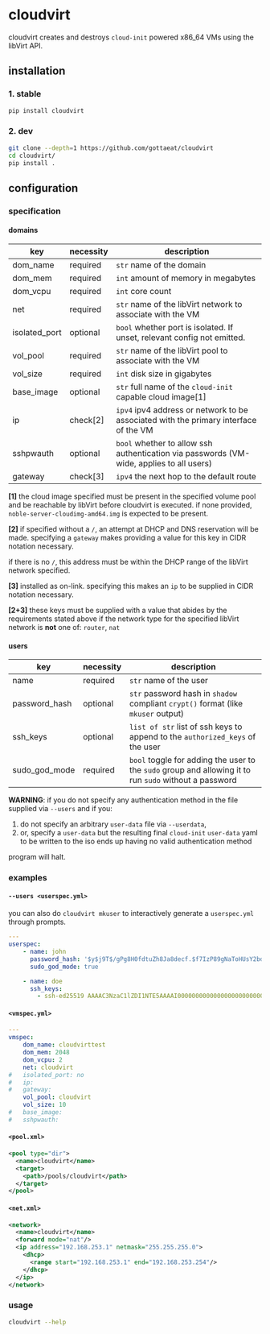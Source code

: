 # cloudvirt
cloudvirt creates and destroys `cloud-init` powered x86_64 VMs using the libVirt API.

## installation
### 1. stable
```sh
pip install cloudvirt
```

### 2. dev
```sh
git clone --depth=1 https://github.com/gottaeat/cloudvirt
cd cloudvirt/
pip install .
```

## configuration
### specification
#### domains
| key            | necessity | description                                                                              |
| -------------- | --------- | ---------------------------------------------------------------------------------------- |
| dom_name       | required  | `str` name of the domain                                                                 |
| dom_mem        | required  | `int` amount of memory in megabytes                                                      |
| dom_vcpu       | required  | `int` core count                                                                         |
| net            | required  | `str` name of the libVirt network to associate with the VM                               |
| isolated_port  | optional  | `bool` whether port is isolated. If unset, relevant config not emitted.                  |
| vol_pool       | required  | `str` name of the libVirt pool to associate with the VM                                  |
| vol_size       | required  | `int` disk size in gigabytes                                                             |
| base_image     | optional  | `str` full name of the `cloud-init` capable cloud image[1]                               |
| ip             | check[2]  | `ipv4` ipv4 address or network to be associated with the primary interface of the VM     |
| sshpwauth      | optional  | `bool` whether to allow ssh authentication via passwords (VM-wide, applies to all users) |
| gateway        | check[3]  | `ipv4` the next hop to the default route                                                 |

__[1]__ the cloud image specified must be present in the specified volume pool
and be reachable by libVirt before cloudvirt is executed. if none provided,
`noble-server-cloudimg-amd64.img` is expected to be present.

__[2]__ if specified without a `/`, an attempt at DHCP and DNS reservation will
be made. specifying a `gateway` makes providing a value for this key in CIDR
notation necessary.

if there is no `/`, this address must be within the DHCP range of the libVirt
network specified.

__[3]__ installed as on-link. specifying this makes an `ip` to be supplied in
CIDR notation necessary.

__[2+3]__ these keys must be supplied with a value that abides by the
requirements stated above if the network type for the specified libVirt network
is __not__ one of: `router`, `nat`

#### users
| key           | necessity | description                                                                                            |
| ------------- | --------- | ------------------------------------------------------------------------------------------------------ |
| name          | required  | `str` name of the user                                                                                 |
| password_hash | optional  | `str` password hash in `shadow` compliant `crypt()` format (like `mkuser` output)                      |
| ssh_keys      | optional  | `list of str` list of ssh keys to append to the `authorized_keys` of the user                          |
| sudo_god_mode | required  | `bool` toggle for adding the user to the `sudo` group and allowing it to run `sudo` without a password |

__WARNING__: if you do not specify any authentication method in the file
supplied via `--users` and if you:
1. do not specify an arbitrary `user-data` file via `--userdata`,
2. or, specify a `user-data` but the resulting final `cloud-init` `user-data`
yaml to be written to the iso ends up having no valid authentication method

program will halt.

### examples
#### `--users <userspec.yml>`
you can also do `cloudvirt mkuser` to interactively generate a `userspec.yml`
through prompts.
```yml
---
userspec:
    - name: john
      password_hash: '$y$j9T$/gPg8H0fdtuZh8Ja8decf.$f7IzP89gNaToHUsY2bdgaxv2HJsKSRYLyG6mxNZ6AW3'
      sudo_god_mode: true

    - name: doe
      ssh_keys:
        - ssh-ed25519 AAAAC3NzaC1lZDI1NTE5AAAAI0000000000000000000000000000000000000000000

```

#### `<vmspec.yml>`
```yml
---
vmspec:
    dom_name: cloudvirttest
    dom_mem: 2048
    dom_vcpu: 2
    net: cloudvirt
#   isolated_port: no
#   ip:
#   gateway:
    vol_pool: cloudvirt
    vol_size: 10
#   base_image:
#   sshpwauth:
```

#### `<pool.xml>`
```xml
<pool type="dir">
  <name>cloudvirt</name>
  <target>
    <path>/pools/cloudvirt</path>
  </target>
</pool>
```
#### `<net.xml>`
```xml
<network>
  <name>cloudvirt</name>
  <forward mode="nat"/>
  <ip address="192.168.253.1" netmask="255.255.255.0">
    <dhcp>
      <range start="192.168.253.1" end="192.168.253.254"/>
    </dhcp>
  </ip>
</network>
```

### usage
```sh
cloudvirt --help
```
